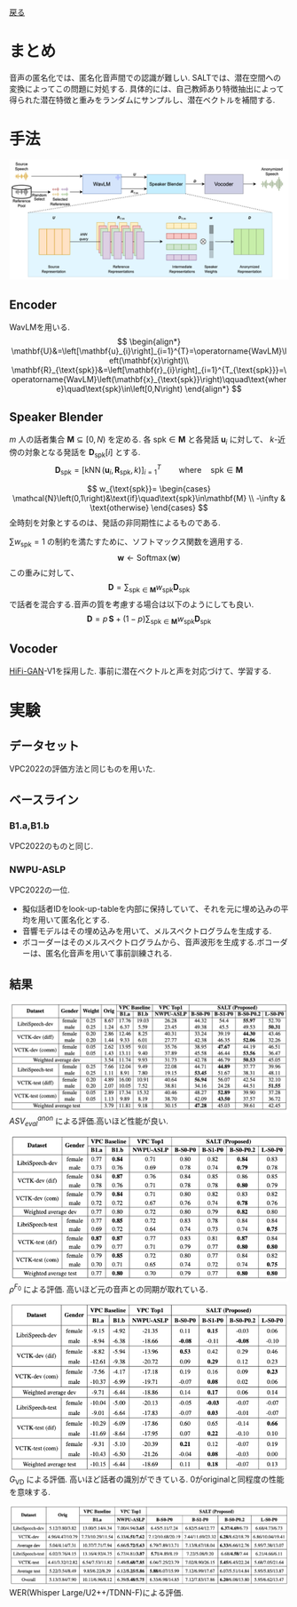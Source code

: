 [戻る](../list.md)
# まとめ
音声の匿名化では、匿名化音声間での認識が難しい.
SALTでは、潜在空間への変換によってこの問題に対処する.
具体的には、自己教師あり特徴抽出によって得られた潜在特徴と重みをランダムにサンプルし、潜在ベクトルを補間する.

# 手法
![](SALT-model.png)
## Encoder
WavLMを用いる.
$$
\begin{align*}
    \mathbf{U}&=\left[\mathbf{u}_{i}\right]_{i=1}^{T}=\operatorname{WavLM}\left(\mathbf{x}\right)\\
    \mathbf{R}_{\text{spk}}&=\left[\mathbf{r}_{i}\right]_{i=1}^{T_{\text{spk}}}=\operatorname{WavLM}\left(\mathbf{x}_{\text{spk}}\right)\qquad\text{where}\quad\text{spk}\in\left[0,N\right)
\end{align*}
$$

## Speaker Blender
$m$ 人の話者集合 $\mathbf{M}\subseteq\left[0,N\right)$ を定める.
各 $\text{spk}\in\mathbf{M}$ と各発話 $\mathbf{u}_{i}$ に対して、 $k$-近傍の対象となる発話を $\mathbf{D}_{\text{spk}}\left[i\right]$ とする.
$$
\mathbf{D}_{\text{spk}}=\left[\operatorname{kNN}\left(\mathbf{u}_{i},\mathbf{R}_{\text{spk}},k\right)\right]_{i=1}^{T}\qquad\text{where}\quad\text{spk}\in\mathbf{M}
$$

$$
w_{\text{spk}}=
\begin{cases}
    \mathcal{N}\left(0,1\right)&\text{if}\quad\text{spk}\in\mathbf{M} \\
    -\infty & \text{otherwise}
\end{cases}
$$
全時刻を対象とするのは、発話の非同期性によるものである.

$\sum w_{\text{spk}}=1$ の制約を満たすために、ソフトマックス関数を適用する.
$$
\mathbf{w}\leftarrow\operatorname{Softmax}\left(\mathbf{w}\right)
$$
この重みに対して、
$$
\mathbf{D}=\sum_{\text{spk}\in\mathbf{M}}w_{\text{spk}}\mathbf{D}_{\text{spk}}
$$
で話者を混合する.音声の質を考慮する場合は以下のようにしても良い.
$$
\mathbf{D}=p\,\mathbf{S}+\left(1-p\right)\sum_{\text{spk}\in\mathbf{M}}w_{\text{spk}}\mathbf{D}_{\text{spk}}
$$

## Vocoder
[HiFi-GAN](../../TTS/src/HiFi-GAN.md)-V1を採用した.
事前に潜在ベクトルと声を対応づけて、学習する.

# 実験
## データセット
VPC2022の評価方法と同じものを用いた.

## ベースライン
### $\mathbf{B1.a}$,$\mathbf{B1.b}$
VPC2022のものと同じ.

### NWPU-ASLP
VPC2022の一位.
- 擬似話者IDをlook-up-tableを内部に保持していて、それを元に埋め込みの平均を用いて匿名化とする.
- 音響モデルはその埋め込みを用いて、メルスペクトログラムを生成する.
- ボコーダーはそのメルスペクトログラムから、音声波形を生成する.ボコーダーは、匿名化音声を用いて事前訓練される.

## 結果
![](SALT-table1.png)<br>
$ASV_{eval}^{anon}$ による評価.高いほど性能が良い.

![](SALT-table2.png)<br>
$\rho^{F_{0}}$ による評価.
高いほど元の音声との同期が取れている.

![](SALT-table3.png)<br>
$G_{\text{VD}}$ による評価.
高いほど話者の識別ができている.
0がoriginalと同程度の性能を意味する.

![](SALT-table4.png)<br>
WER(Whisper Large/U2++/TDNN-F)による評価.
